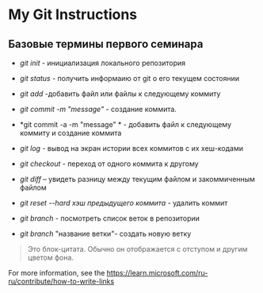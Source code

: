 # My Git Instructions

## Базовые термины первого семинара

* *git init* - инициализация локального репозитория

* *git status* - получить информаию от git о его текущем состоянии

* *git add* -добавить файл или файлы к следующему коммиту

* *git commit -m "mеssage"* - создание коммита.

* *git commit -a -m "message" * - добавить файл к следующему коммиту и создание коммита

* *git log* - вывод на экран истории всех коммитов с их хеш-кодами

* *git checkout* - переход от одного коммита к другому

* *git diff* – увидеть разницу между текущим файлом и закоммиченным файлом

* *git reset --hard хэш предыдущего коммита* - удалить коммит

* *git branch* - посмотреть список веток в репозитории

* *git branch* "название ветки"- создать новую ветку

>Это блок-цитата. Обычно он отображается с отступом и другим цветом фона.

 For more information, see the https://learn.microsoft.com/ru-ru/contribute/how-to-write-links
 